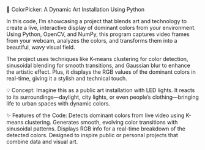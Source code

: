🌈 ColorPicker: A Dynamic Art Installation Using Python

In this code, I’m showcasing a project that blends art and technology to create a live, interactive display of dominant colors from your environment. Using Python, OpenCV, and NumPy, this program captures video frames from your webcam, analyzes the colors, and transforms them into a beautiful, wavy visual field.

The project uses techniques like K-means clustering for color detection, sinusoidal blending for smooth transitions, and Gaussian blur to enhance the artistic effect. Plus, it displays the RGB values of the dominant colors in real-time, giving it a stylish and technical touch.

💡 Concept: Imagine this as a public art installation with LED lights. It reacts to its surroundings—daylight, city lights, or even people’s clothing—bringing life to urban spaces with dynamic colors.

✨ Features of the Code:
Detects dominant colors from live video using K-means clustering.
Generates smooth, evolving color transitions with sinusoidal patterns.
Displays RGB info for a real-time breakdown of the detected colors.
Designed to inspire public or personal projects that combine data and visual art.
